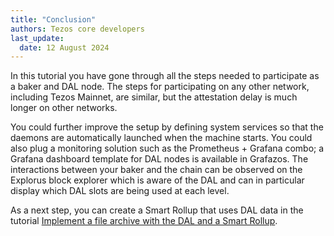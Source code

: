 ```yaml
---
title: "Conclusion"
authors: Tezos core developers
last_update:
  date: 12 August 2024
---
```


In this tutorial you have gone through all the steps needed to participate as a baker and DAL node.
The steps for participating on any other network, including Tezos Mainnet, are similar, but the attestation delay is much longer on other networks.

You could further improve the setup by defining system services so that the daemons are automatically launched when the machine starts.
You could also plug a monitoring solution such as the Prometheus + Grafana combo; a Grafana dashboard template for DAL nodes is available in Grafazos.
The interactions between your baker and the chain can be observed on the Explorus block explorer which is aware of the DAL and can in particular display which DAL slots are being used at each level.

As a next step, you can create a Smart Rollup that uses DAL data in the tutorial [Implement a file archive with the DAL and a Smart Rollup](../build-files-archive-with-dal).
